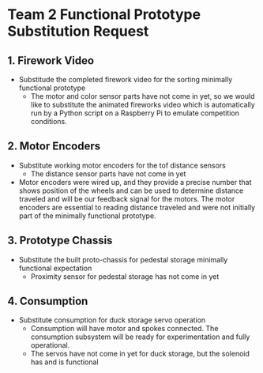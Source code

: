 # Team 2 Functional Prototype Substitution Request

## 1. Firework Video
- Substitude the completed firework video for the sorting minimally functional prototype
  - The motor and color sensor parts have not come in yet, so we would like to substitute the animated fireworks video which is automatically run by a Python script on a Raspberry Pi to emulate competition conditions.  

## 2. Motor Encoders
- Substitute working motor encoders for the tof distance sensors
  - The distance sensor parts have not come in yet
- Motor encoders were wired up, and they provide a precise number that shows position of the wheels and can be used to determine distance traveled and will be our feedback signal for the motors. The motor encoders are essential to reading distance traveled and were not initially part of the minimally functional prototype. 

## 3. Prototype Chassis
- Substitute the built proto-chassis for pedestal storage minimally functional expectation
  - Proximity sensor for pedestal storage has not come in yet

## 4. Consumption
- Substitute consumption for duck storage servo operation
  - Consumption will have motor and spokes connected. The consumption subsystem will be ready for experimentation and fully operational. 
  - The servos have not come in yet for duck storage, but the solenoid has and is functional
